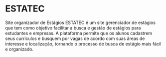 # ESTATEC
Site organizador de Estágios
ESTATEC é um site gerenciador de estágios que tem como objetivo facilitar a busca e gestão de estágios para estudantes e empresas. A plataforma permite que os alunos cadastrem seus currículos e busquem por vagas de acordo com suas áreas de interesse e localização, tornando o processo de busca de estágio mais fácil e organizado.
